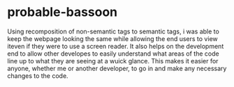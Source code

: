 # probable-bassoon
Using recomposition of non-semantic tags to semantic tags, i was able to keep the webpage looking the same while allowing the end users to view iteven if they were to use a screen reader.
It also helps on the development end to allow other developes to easily understand what areas of the code line up to what they are seeing at a wuick glance.
This makes it easier for anyone, whether me or another developer, to go in and make any necessary changes to the code.
